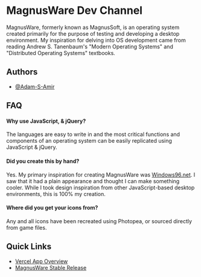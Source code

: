 # MagnusWare Dev Channel

MagnusWare, formerly known as MagnusSoft, is an operating system created primarily for the purpose of testing and developing a desktop environment. My inspiration for delving into OS development came from reading Andrew S. Tanenbaum's "Modern Operating Systems" and "Distributed Operating Systems" textbooks.

## Authors

- [@Adam-S-Amir](https://www.github.com/Adam-S-Amir)

## FAQ

#### Why use JavaScript, & jQuery?

The languages are easy to write in and the most critical functions and components of an operating system can be easily replicated using JavaScript & jQuery.

#### Did you create this by hand?

Yes. My primary inspiration for creating MagnusWare was [Windows96.net](https://windows96.net). I saw that it had a plain appearance and thought I can make something cooler. While I took design inspiration from other JavaScript-based desktop environments, this is 100% my creation.

#### Where did you get your icons from?

Any and all icons have been recreated using Photopea, or sourced directly from game files.

## Quick Links

- [Vercel App Overview](https://vercel.com/adam-s-amirs-projects/magnusware)
- [MagnusWare Stable Release](https://magnusware.vercel.app/index.html)
